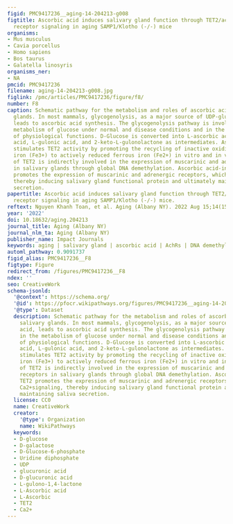 ```yaml
---
figid: PMC9417236__aging-14-204213-g008
figtitle: Ascorbic acid induces salivary gland function through TET2/acetylcholine
  receptor signaling in aging SAMP1/Klotho (-/-) mice
organisms:
- Mus musculus
- Cavia porcellus
- Homo sapiens
- Bos taurus
- Galatella linosyris
organisms_ner:
- NA
pmcid: PMC9417236
filename: aging-14-204213-g008.jpg
figlink: /pmc/articles/PMC9417236/figure/f8/
number: F8
caption: Schematic pathway for the metabolism and roles of ascorbic acid in salivary
  glands. In most mammals, glycogenolysis, as a major source of UDP-glucuronic acid,
  leads to ascorbic acid synthesis. The glycogenolysis pathway is involved in the
  metabolism of glucose under normal and disease conditions and in the regulation
  of physiological functions. D-Glucose is converted into L-ascorbic acid via D-glucuronic
  acid, L-gulonic acid, and 2-keto-L-gulonolactone as intermediates. Ascorbic acid
  stimulates TET2 activity by promoting the recycling of inactive oxidized ferric
  iron (Fe3+) to actively reduced ferrous iron (Fe2+) in vitro and in vivo. Activation/expression
  of TET2 is indirectly involved in the expression of muscarinic and adrenergic receptors
  in salivary glands through global DNA demethylation. Ascorbic acid-induced TET2
  promotes the expression of muscarinic and adrenergic receptors, which induce Ca2+signaling,
  thereby inducing salivary gland functional protein and ultimately maintaining saliva
  secretion.
papertitle: Ascorbic acid induces salivary gland function through TET2/acetylcholine
  receptor signaling in aging SAMP1/Klotho (-/-) mice.
reftext: Nguyen Khanh Toan, et al. Aging (Albany NY). 2022 Aug 15;14(15):6028-6046.
year: '2022'
doi: 10.18632/aging.204213
journal_title: Aging (Albany NY)
journal_nlm_ta: Aging (Albany NY)
publisher_name: Impact Journals
keywords: aging | salivary gland | ascorbic acid | AchRs | DNA demethylase
automl_pathway: 0.9091737
figid_alias: PMC9417236__F8
figtype: Figure
redirect_from: /figures/PMC9417236__F8
ndex: ''
seo: CreativeWork
schema-jsonld:
  '@context': https://schema.org/
  '@id': https://pfocr.wikipathways.org/figures/PMC9417236__aging-14-204213-g008.html
  '@type': Dataset
  description: Schematic pathway for the metabolism and roles of ascorbic acid in
    salivary glands. In most mammals, glycogenolysis, as a major source of UDP-glucuronic
    acid, leads to ascorbic acid synthesis. The glycogenolysis pathway is involved
    in the metabolism of glucose under normal and disease conditions and in the regulation
    of physiological functions. D-Glucose is converted into L-ascorbic acid via D-glucuronic
    acid, L-gulonic acid, and 2-keto-L-gulonolactone as intermediates. Ascorbic acid
    stimulates TET2 activity by promoting the recycling of inactive oxidized ferric
    iron (Fe3+) to actively reduced ferrous iron (Fe2+) in vitro and in vivo. Activation/expression
    of TET2 is indirectly involved in the expression of muscarinic and adrenergic
    receptors in salivary glands through global DNA demethylation. Ascorbic acid-induced
    TET2 promotes the expression of muscarinic and adrenergic receptors, which induce
    Ca2+signaling, thereby inducing salivary gland functional protein and ultimately
    maintaining saliva secretion.
  license: CC0
  name: CreativeWork
  creator:
    '@type': Organization
    name: WikiPathways
  keywords:
  - D-glucose
  - D-galactose
  - D-Glucose-6-phosphate
  - Uridine diphosphate
  - UDP
  - glucuronic acid
  - D-glucuronic acid
  - L-gulono-1,4-lactone
  - L-Ascorbic acid
  - L-Ascorbic
  - TET2
  - Ca2+
---
```

